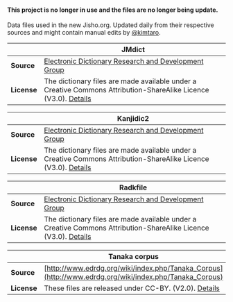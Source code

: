 #### This project is no longer in use and the files are no longer being update.

Data files used in the new Jisho.org. Updated daily from their respective sources and might contain manual edits by [@kimtaro](http://github.com/kimtaro).

|     | JMdict |
| --- | --- |
| **Source** | [Electronic Dictionary Research and Development Group](http://www.edrdg.org/) |
| **License** | The dictionary files are made available under a Creative Commons Attribution-ShareAlike Licence (V3.0). [Details](http://www.edrdg.org/edrdg/licence.html) |

|     | Kanjidic2 |
| --- | --- |
| **Source** | [Electronic Dictionary Research and Development Group](http://www.edrdg.org/) |
| **License** | The dictionary files are made available under a Creative Commons Attribution-ShareAlike Licence (V3.0). [Details](http://www.edrdg.org/edrdg/licence.html) |

|     | Radkfile |
| --- | --- |
| **Source** | [Electronic Dictionary Research and Development Group](http://www.edrdg.org/) |
| **License** | The dictionary files are made available under a Creative Commons Attribution-ShareAlike Licence (V3.0). [Details](http://www.edrdg.org/edrdg/licence.html) |

|     | Tanaka corpus |
| --- | --- |
| **Source** | [http://www.edrdg.org/wiki/index.php/Tanaka_Corpus](http://www.edrdg.org/wiki/index.php/Tanaka_Corpus) |
| **License** | These files are released under CC-BY. (V2.0). [Details](http://creativecommons.org/licenses/by/2.0/fr/) |
